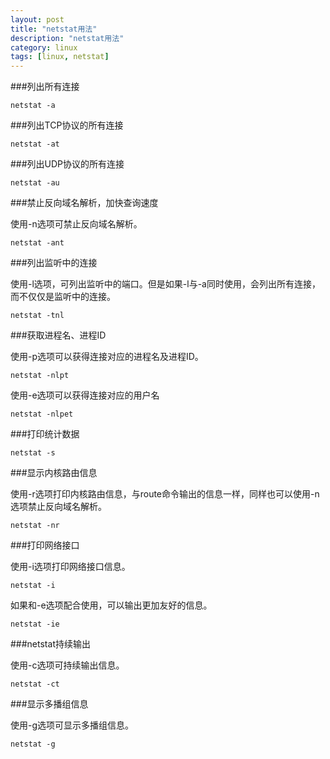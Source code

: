 ```yaml
---
layout: post
title: "netstat用法"
description: "netstat用法"
category: linux
tags: [linux, netstat]
---
```


###列出所有连接

	netstat -a

###列出TCP协议的所有连接

	netstat -at

###列出UDP协议的所有连接

	netstat -au

###禁止反向域名解析，加快查询速度

使用-n选项可禁止反向域名解析。

	netstat -ant

###列出监听中的连接

使用-l选项，可列出监听中的端口。但是如果-l与-a同时使用，会列出所有连接，而不仅仅是监听中的连接。

	netstat -tnl

###获取进程名、进程ID

使用-p选项可以获得连接对应的进程名及进程ID。

	netstat -nlpt

使用-e选项可以获得连接对应的用户名

	netstat -nlpet

###打印统计数据

	netstat -s

###显示内核路由信息

使用-r选项打印内核路由信息，与route命令输出的信息一样，同样也可以使用-n选项禁止反向域名解析。

	netstat -nr

###打印网络接口

使用-i选项打印网络接口信息。

	netstat -i

如果和-e选项配合使用，可以输出更加友好的信息。

	netstat -ie

###netstat持续输出

使用-c选项可持续输出信息。

	netstat -ct

###显示多播组信息

使用-g选项可显示多播组信息。

	netstat -g